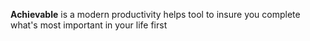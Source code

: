 __Achievable__ is a modern productivity helps tool to insure you complete what's most important in your life first
